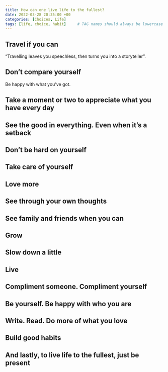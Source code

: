 ```yaml
---
title: How can one live life to the fullest?
date: 2022-03-28 20:35:00 +00
categories: [Choices, Life]
tags: [life, choice, habit]     # TAG names should always be lowercase
---
```


## Travel if you can

“Travelling leaves you speechless, then turns you into a storyteller”.

## Don’t compare yourself

Be happy with what you’ve got.

## Take a moment or two to appreciate what you have every day

## See the good in everything. Even when it’s a setback

## Don’t be hard on yourself

## Take care of yourself

## Love more

## See through your own thoughts

## See family and friends when you can

## Grow

## Slow down a little

## Live

## Compliment someone. Compliment yourself

## Be yourself. Be happy with who you are

## Write. Read. Do more of what you love

## Build good habits

## And lastly, to live life to the fullest, just be present
